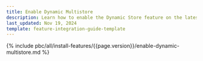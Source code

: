 ```yaml
---
title: Enable Dynamic Multistore
description: Learn how to enable the Dynamic Store feature on the latest codebase
last_updated: Nov 19, 2024
template: feature-integration-guide-template
---
```


{% include pbc/all/install-features/{{page.version}}/enable-dynamic-multistore.md %} <!-- To edit, see /_includes/pbc/all/install-features/202410.0/install-dynamic-multistore.md -->
